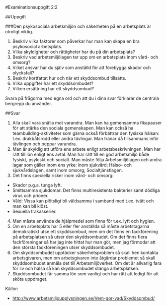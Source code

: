#Examinationsuppgift 2:2

##Uppgift

###Den psykosociala arbetsmiljön och säkerheten på en arbetsplats är otroligt viktig.

1. Beskriv vilka faktorer som påverkar hur man kan skapa en bra psykosocial arbetsplats.
2. Vilka skyldigheter och rättigheter har du på din arbetsplats?
3. Beskriv vad arbetsmiljölagen tar upp om en arbetsplats inom vård- och omsorg?
4. Vilket ansvar har du själv som anställd för att förebygga skador och olycksfall?
5. Beskriv kortfattat hur och när ett skyddsombud tillsätts.
6. Vilka uppgifter har ett skyddsombudet?
7. Vilken ersättning har ett skyddsombud?

Svara på frågorna med egna ord och att du i dina svar förklarar de centrala bergrepp du använder.

##Svar
1. Alla skall vara snälla mot varandra. Man kan ha gemensamma fikapauser för att stärka den sociala gemenskapen. Man kan också ha teambuilding-aktiviteter som gärna också förbättrar den fysiska hälsan: t.ex. drakbåtsrodd eller andra tävlingar. Man tränar då tillsammans inför tävlingen och peppar varandra.
2. Man är skyldig att utföra ens arbete enligt arbetsbeskrivningen. Man har rätt till lön enligt ens avtal. Man har rätt till en god arbetsmiljö både fysiskt, psykiskt och socialt. Man måste följa Arbetsmiljölagen och andra lagar som gäller inom ens yrke: inom sjukvård; Hälso- och sjukvårdslagen, samt inom omsorg; Socialtjänstlagen.
3. Det finns speciella risker inom vård- och omsorg:
 * Skador p.g.a. tunga lyft.
 * Smittsamma sjukdomar: Det finns multiresistenta bakterier samt dödliga virus och prioner.
 * Våld: Vissa kan plötsligt bli våldsamma i samband med t.ex. tvätt och man kan bli klöst.
 * Sexuella trakasserier.
4. Man måste använda de hjälpmedel som finns för t.ex. lyft och hygien.
5. Om en arbetsplats har 5 eller fler anställda så måste arbetstagarna demokratiskt utse ett skyddsombud, men om det finns en fackförening på arbetsplatsen så utser den skyddsombudet. Om det finns flera fackföreningar så har jag inte hittat hur man gör, men jag förmodar att den största fackföreningen utser skyddsombudet.
6. Om skyddsombudet upptäcker säkerhetsproblem så skall hen kontakta arbetsgivaren, men om arbetsgivaren inte åtgärdar problemet så skall skyddsombudet anmäla det till Arbetsmiljöverket. Om det är allvarlig fara för liv och hälsa så kan skyddsombudet stänga arbetsplatsen.
7. Skyddsombudet får samma lön som vanligt och har rätt att ledigt för att sköta uppdraget.

Källor:
* http://www.arbetsmiljoupplysningen.se/Vem-gor-vad/Skyddsombud/
